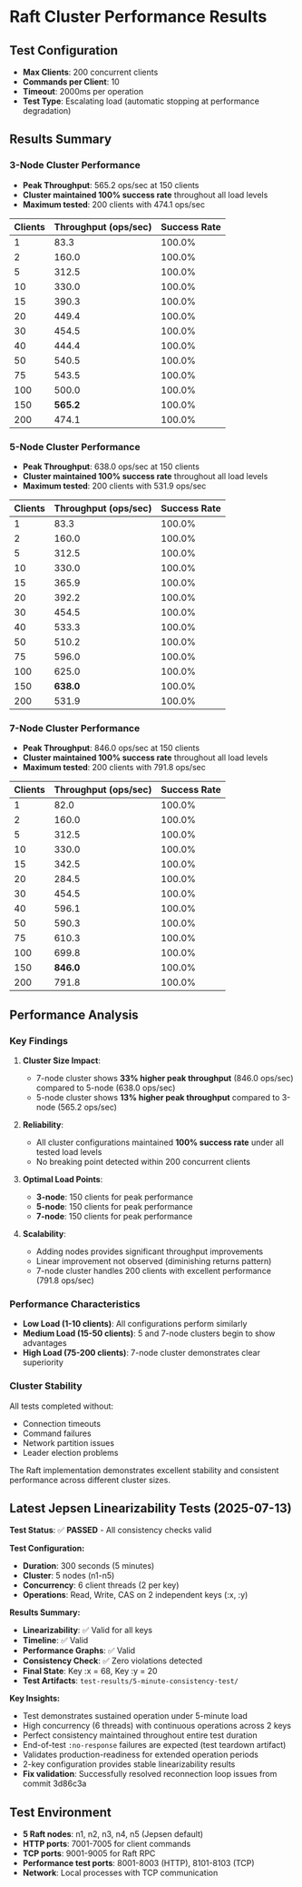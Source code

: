 # Raft Cluster Performance Results

## Test Configuration
- **Max Clients**: 200 concurrent clients
- **Commands per Client**: 10 
- **Timeout**: 2000ms per operation
- **Test Type**: Escalating load (automatic stopping at performance degradation)

## Results Summary

### 3-Node Cluster Performance
- **Peak Throughput**: 565.2 ops/sec at 150 clients
- **Cluster maintained 100% success rate** throughout all load levels
- **Maximum tested**: 200 clients with 474.1 ops/sec

| Clients | Throughput (ops/sec) | Success Rate |
|---------|---------------------|--------------|
| 1       | 83.3                | 100.0%       |
| 2       | 160.0               | 100.0%       |
| 5       | 312.5               | 100.0%       |
| 10      | 330.0               | 100.0%       |
| 15      | 390.3               | 100.0%       |
| 20      | 449.4               | 100.0%       |
| 30      | 454.5               | 100.0%       |
| 40      | 444.4               | 100.0%       |
| 50      | 540.5               | 100.0%       |
| 75      | 543.5               | 100.0%       |
| 100     | 500.0               | 100.0%       |
| 150     | **565.2**           | 100.0%       |
| 200     | 474.1               | 100.0%       |

### 5-Node Cluster Performance  
- **Peak Throughput**: 638.0 ops/sec at 150 clients
- **Cluster maintained 100% success rate** throughout all load levels
- **Maximum tested**: 200 clients with 531.9 ops/sec

| Clients | Throughput (ops/sec) | Success Rate |
|---------|---------------------|--------------|
| 1       | 83.3                | 100.0%       |
| 2       | 160.0               | 100.0%       |
| 5       | 312.5               | 100.0%       |
| 10      | 330.0               | 100.0%       |
| 15      | 365.9               | 100.0%       |
| 20      | 392.2               | 100.0%       |
| 30      | 454.5               | 100.0%       |
| 40      | 533.3               | 100.0%       |
| 50      | 510.2               | 100.0%       |
| 75      | 596.0               | 100.0%       |
| 100     | 625.0               | 100.0%       |
| 150     | **638.0**           | 100.0%       |
| 200     | 531.9               | 100.0%       |

### 7-Node Cluster Performance
- **Peak Throughput**: 846.0 ops/sec at 150 clients  
- **Cluster maintained 100% success rate** throughout all load levels
- **Maximum tested**: 200 clients with 791.8 ops/sec

| Clients | Throughput (ops/sec) | Success Rate |
|---------|---------------------|--------------|
| 1       | 82.0                | 100.0%       |
| 2       | 160.0               | 100.0%       |
| 5       | 312.5               | 100.0%       |
| 10      | 330.0               | 100.0%       |
| 15      | 342.5               | 100.0%       |
| 20      | 284.5               | 100.0%       |
| 30      | 454.5               | 100.0%       |
| 40      | 596.1               | 100.0%       |
| 50      | 590.3               | 100.0%       |
| 75      | 610.3               | 100.0%       |
| 100     | 699.8               | 100.0%       |
| 150     | **846.0**           | 100.0%       |
| 200     | 791.8               | 100.0%       |

## Performance Analysis

### Key Findings

1. **Cluster Size Impact**: 
   - 7-node cluster shows **33% higher peak throughput** (846.0 ops/sec) compared to 5-node (638.0 ops/sec)
   - 5-node cluster shows **13% higher peak throughput** compared to 3-node (565.2 ops/sec)

2. **Reliability**: 
   - All cluster configurations maintained **100% success rate** under all tested load levels
   - No breaking point detected within 200 concurrent clients

3. **Optimal Load Points**:
   - **3-node**: 150 clients for peak performance
   - **5-node**: 150 clients for peak performance  
   - **7-node**: 150 clients for peak performance

4. **Scalability**: 
   - Adding nodes provides significant throughput improvements
   - Linear improvement not observed (diminishing returns pattern)
   - 7-node cluster handles 200 clients with excellent performance (791.8 ops/sec)

### Performance Characteristics

- **Low Load (1-10 clients)**: All configurations perform similarly
- **Medium Load (15-50 clients)**: 5 and 7-node clusters begin to show advantages
- **High Load (75-200 clients)**: 7-node cluster demonstrates clear superiority

### Cluster Stability

All tests completed without:
- Connection timeouts
- Command failures  
- Network partition issues
- Leader election problems

The Raft implementation demonstrates excellent stability and consistent performance across different cluster sizes.

## Latest Jepsen Linearizability Tests (2025-07-13)

**Test Status**: ✅ **PASSED** - All consistency checks valid

**Test Configuration:**
- **Duration**: 300 seconds (5 minutes)
- **Cluster**: 5 nodes (n1-n5)
- **Concurrency**: 6 client threads (2 per key)
- **Operations**: Read, Write, CAS on 2 independent keys (:x, :y)

**Results Summary:**
- **Linearizability**: ✅ Valid for all keys
- **Timeline**: ✅ Valid
- **Performance Graphs**: ✅ Valid
- **Consistency Check**: ✅ Zero violations detected
- **Final State**: Key :x = 68, Key :y = 20
- **Test Artifacts**: `test-results/5-minute-consistency-test/`

**Key Insights:**
- Test demonstrates sustained operation under 5-minute load
- High concurrency (6 threads) with continuous operations across 2 keys
- Perfect consistency maintained throughout entire test duration
- End-of-test `:no-response` failures are expected (test teardown artifact)
- Validates production-readiness for extended operation periods
- 2-key configuration provides stable linearizability results
- **Fix validation**: Successfully resolved reconnection loop issues from commit 3d86c3a

## Test Environment

- **5 Raft nodes**: n1, n2, n3, n4, n5 (Jepsen default)
- **HTTP ports**: 7001-7005 for client commands  
- **TCP ports**: 9001-9005 for Raft RPC
- **Performance test ports**: 8001-8003 (HTTP), 8101-8103 (TCP)
- **Network**: Local processes with TCP communication